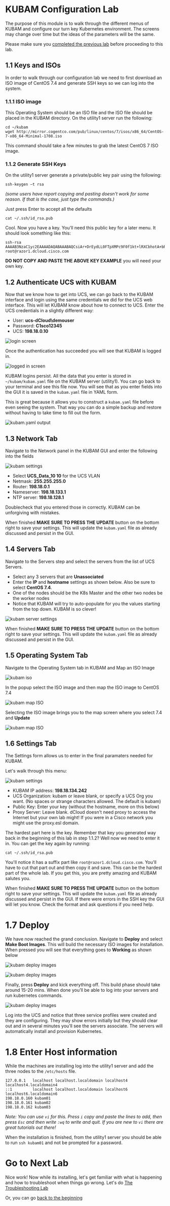 # KUBAM Configuration Lab

The purpose of this module is to walk through the different menus of KUBAM and configure our turn key Kubernetes environment.  The screens may change over time but the ideas of the parameters will be the same. 

Please make sure you [completed the previous lab](./install.md) before proceeding to this lab. 

## 1.1 Keys and ISOs

In order to walk through our configuration lab we need to first download an ISO image of CentOS 7.4 and generate SSH keys so we can log into the system. 

### 1.1.1 ISO image

This Operating System should be an ISO file and the ISO file should be placed in the KUBAM directory.  On the utility1 server run the following:

```
cd ~/kubam
wget http://mirror.cogentco.com/pub/linux/centos/7/isos/x86_64/CentOS-7-x86_64-Minimal-1708.iso 
```

This command should take a few minutes to grab the latest CentOS 7 ISO image.

### 1.1.2 Generate SSH Keys

On the utility1 server generate a private/public key pair using the following: 

```
ssh-keygen –t rsa 
```
_(some users have report copying and pasting doesn't work for some reason.  If that is the case, just type the commands.)_

Just press Enter to accept all the defaults

```
cat ~/.ssh/id_rsa.pub 
```

Cool.  Now you have a key. You'll need this public key for a later menu. It should look something like this:

```
ssh-rsa AAAAB3NzaC1yc2EAAAADAQABAAABAQCsiAr+DrEydLL0FTpXMPc9F0f1kt+lRXCbhotA+bRBsXhwnanNL4un9WZsuKXpme/86D4xlvaxmby2Gv44kfxe5921EQTVkqLX3dVKEdvHSecczvVEuG+yJEZ0WxR8eP6ALpkp+Na8CF8M7Gvecdn/h7cdRjKj0511b1/S2rMARXKzBO5SEQCU0DDCVx9NnjpjCvcLvU38tRJtkR4L7t262BbMBp41yQxyZTasCXEG8wCYbdZT0wUmCfBOYmYMLfK7FzEWxsgApug7lnRqSIQgUcZjDiGuDm/lkqmffjF1aMUjzG63a0mgmNIMt0jQipRIXEXq1pKzxzxd4QL/zOJB root@razor1.dcloud.cisco.com
```

__DO NOT COPY AND PASTE THE ABOVE KEY EXAMPLE__ you will need your own key. 


## 1.2 Authenticate UCS with KUBAM

Now that we know how to get into UCS, we can go back to the KUBAM interface and login using the same credentials we did for the UCS web interface.  This will let KUBAM know about how to connect to UCS. Enter the UCS credentials in a slightly different way:

* User: __ucs-dCloud\demouser__
* Password: __C1sco12345__
* UCS: __198.18.0.10__
 
![login screen](../images/kubam02.png)

Once the authentication has succeeded you will see that KUBAM is logged in. 

![logged in screen](../images/kubam03.png)

KUBAM logins persist.  All the data that you enter is stored in ```~/kubam/kubam.yaml``` file on the KUBAM server (utility1).  You can go back to your terminal and see this file now.  You will see that as you enter fields into the GUI it is saved in the ```kubam.yaml``` file in YAML form.

This is great because it allows you to construct a ```kubam.yaml``` file before even seeing the system.  That way you can do a simple backup and restore without having to take time to fill out the form. 

![kubam.yaml output](../images/kubam04.png)

## 1.3 Network Tab

Navigate to the Network panel in the KUBAM GUI and enter the following into the fields

![kubam settings](../images/kubam05.png)

*	Select __UCS_Data_10 10__ for the UCS VLAN
*	Netmask: __255.255.255.0__
*	Router: __198.18.0.1__
*	Nameserver: __198.18.133.1__
*	NTP server: __198.18.128.1__

Doublecheck that you entered those in correctly.  KUBAM can be unforgiving with mistakes.  

When finished __MAKE SURE TO PRESS THE UPDATE__ button on the bottom right to save your settings. This will update the ```kubam.yaml``` file as already discussed and persist in the GUI. 

## 1.4 Servers Tab

Navigate to the Servers step and select the servers from the list of UCS Servers.  

* Select any 3 servers that are __Unassociated__
* Enter the __IP__ and __hostname__ settings as shown below.  Also be sure to select __CentOS 7.4__.
* One of the nodes should be the K8s Master and the other two nodes be the worker nodes
* Notice that KUBAM will try to auto-populate for you the values starting from the top down. KUBAM is so clever!

![kubam server settings](../images/kubam06.png) 


When finished __MAKE SURE TO PRESS THE UPDATE__ button on the bottom right to save your settings. This will update the ```kubam.yaml``` file as already discussed and persist in the GUI. 

## 1.5 Operating System Tab

Navigate to the Operating System tab in KUBAM and Map an ISO Image 

![kubam iso](../images/kubam07.png) 


In the popup select the ISO image and then map the ISO image to CentOS 7.4

![kubam map ISO](../images/kubam08.png)

Selecting the ISO image brings you to the map screen where you select 7.4 and __Update__ 

![kubam map ISO](../images/kubam09.png)

## 1.6 Settings Tab 

The Settings form allows us to enter in the final paramaters needed for KUBAM.  

Let's walk through this menu:

![kubam settings](../images/kubam10.png)

* KUBAM IP address:  __198.18.134.242__
* UCS Organization:  kubam or leave blank, or specify a UCS Org you want.  (No spaces or strange characters allowed.  The default is kubam)
* Public Key: Enter your key (without the hostname, more on this below)
* Proxy Server:  Leave blank.  dCloud doesn't need proxy to access the Internet but your own lab might!  If you were in a Cisco network you might use the proxy.esl domain.  

The hardest part here is the key.  Remember that key you generated way back in the beginning of this lab in step 1.1.2?  Well now we need to enter it in.  You can get the key again by running:

```
cat ~/.ssh/id_rsa.pub 
```

You'll notice it has a suffix part like ```root@razor1.dcloud.cisco.com```.  You'll have to cut that part out and then copy it and save.  This can be the hardest part of the whole lab.  If you get this, you are pretty amazing and KUBAM salutes you. 
  
When finished __MAKE SURE TO PRESS THE UPDATE__ button on the bottom right to save your settings. This will update the ```kubam.yaml``` file as already discussed and persist in the GUI.  If there were errors in the SSH key the GUI will let you know.  Check the format and ask questions if you need help. 

# 1.7 Deploy 

We have now reached the grand conclusion.  Navigate to __Deploy__ and select __Make Boot Images__.  This will build the necessary ISO images for installation.  When pressed you will see that everything goes to __Working__ as shown below

![kubam deploy images](../images/kubam11.png)

![kubam deploy images](../images/kubam12.png)

Finally, press __Deploy__ and kick everything off.  This build phase should take around 15-20 mins.  When done you’ll be able to log into your servers and run kubernetes commands. 

![kubam deploy images](../images/kubam13.png)

Log into the UCS and notice that three service profiles were created and they are configuring.  They may show errors initially but they should clear out and in several minutes you’ll see the servers associate.  The servers will automatically install and provision Kubernetes. 

# 1.8 Enter Host information

While the machines are installing log into the utility1 server and add the three nodes to the ```/etc/hosts``` file.

```
127.0.0.1   localhost localhost.localdomain localhost4 localhost4.localdomain4
::1         localhost localhost.localdomain localhost6 localhost6.localdomain6
198.18.0.160 kubam01
198.18.0.161 kubam02
198.18.0.162 kubam03
```

_Note:  You can use ```vi``` for this.  Press ```i``` copy and paste the lines to add, then press ```Esc``` and then write ```:wq``` to write and quit.  If you are new to ```vi``` there are great tutorials out there!_

When the installation is finished, from the utility1 server you should be able to run ```ssh kubam01``` and not be prompted for a password.


# Go to Next Lab

Nice work!  Now while its installing, let's get familiar with what is happening and how to troubleshoot when things go wrong.  Let's do [The Troubleshooting Lab](./trouble.md) 

Or, you can go [back to the beginning](../README.md)




